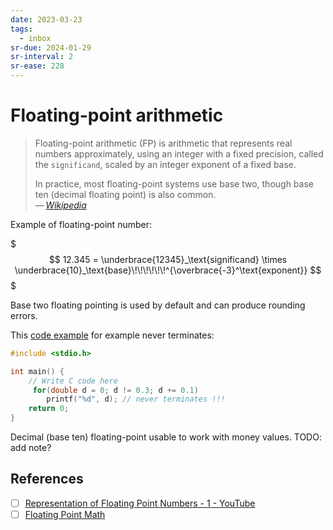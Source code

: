 ```yaml
---
date: 2023-03-23
tags:
  - inbox
sr-due: 2024-01-29
sr-interval: 2
sr-ease: 228
---
```


# Floating-point arithmetic

> Floating-point arithmetic (FP) is arithmetic that represents real numbers
> approximately, using an integer with a fixed precision, called the
> `significand`, scaled by an integer exponent of a fixed base.
>
> In practice, most floating-point systems use base two, though base ten
> (decimal floating point) is also common.\
> — <cite>[Wikipedia](https://en.wikipedia.org/wiki/Floating-point_arithmetic)</cite>

Example of floating-point number:

$$$
12.345 = \underbrace{12345}_\text{significand}
\times \underbrace{10}_\text{base}\!\!\!\!\!\!^{\overbrace{-3}^\text{exponent}}
$$$

Base two floating pointing is used by default and can produce rounding errors.

This [code example](https://onlinegdb.com/EsZMTfVd8) for example never
terminates:

```c
#include <stdio.h>

int main() {
    // Write C code here
     for(double d = 0; d != 0.3; d += 0.1)
        printf("%d", d); // never terminates !!!
    return 0;
}
```

Decimal (base ten) floating-point usable to work with money values. TODO: add
note?

## References

- [ ] [Representation of Floating Point Numbers - 1 - YouTube](https://www.youtube.com/watch?v=ji3SfClm8TU)
- [ ] [Floating Point Math](https://0.30000000000000004.com/)
